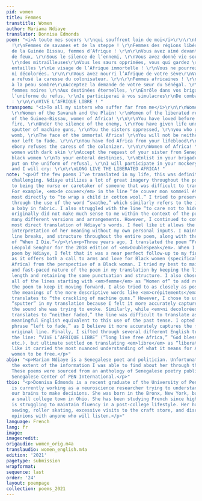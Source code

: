 ```yaml
---
pid: women
title: Femmes
transtitle: Women
author: Mariama Ndiaye
translator: Donnisa Edmonds
poem: "<i>A toute mes soeurs \r\nqui souffrent loin de moi</i>\r\n\r\nFemmes africaines
  !\r\nFemmes de savanes et de la steppe ! \r\nFemmes des régions libérées ! \r\nFemmes
  de la Guinée Bissau, femmes d’Afrique ! \r\n\r\nVous avez aimé devant la rougeur
  de feux, \r\nSous le silence de l’ennemi, \r\nVous avez donné vie sous les crépitements
  \r\ndes mitrailleuses\r\nVous les sœurs opprimées, vous qui gardez \r\ndans vos
  entailles \r\nLe visage de l’Afrique immortelle ! \r\nVous ne pourrez être oubliées,
  ni décolorées. \r\n\r\nVous avez nourri l’Afrique de votre sève\r\nVotre peau d’ébène
  a refusé la caresse du colonisateur. \r\n\r\nFemmes africaines ! \r\nBelles femmes
  à la peau sombre\r\nAcceptez la demande de votre sœur du Sénégal. \r\n\r\nBelles
  femmes noires \r\nAux destinées éternelles, \r\nEnrôle dans vos brigades\r\nJe mettrai
  l’uniforme du refus, \r\nJe participerai à vos simulacres\r\nDe combat, et je crierai
  : \r\n\r\nVIVE L’AFRIQUE LIBRE ! "
transpoem: "<i>To all my sisters who suffer far from me</i>\r\n\r\nWomen of Africa!
  \r\nWomen of the Savanah and the Plain! \r\nWomen of the liberated regions! \r\nWomen
  of the Guinea-Bissau, women of Africa! \r\n\r\nYou have loved before the blush of
  fire, \r\nUnder the silence of the enemy, \r\nYou have given life under \r\nthe
  sputter of machine guns, \r\nYou the sisters oppressed, \r\nyou who guard in your
  womb, \r\nThe face of the immortal Africa! \r\nYou will not be neither forgotten,
  nor left to fade. \r\n\r\nYou have fed Africa from your lifeblood\r\nYour skin of
  ebony refuses the caress of the colonizer. \r\n\r\nWomen of Africa! \r\nBeautiful
  women with dark skin \r\nAccept the request of your sister from Senegal. \r\n\r\nBeautiful
  black women \r\nTo your enteral destinies, \r\nEnlist in your brigades\r\nI will
  put on the uniform of refusal, \r\nI will participate in your mockery\r\nOf combat,
  and I will cry: \r\n\r\nLONG LIVE THE LIBERATED AFRICA! "
note: "<p>Of the few poems I’ve translated in my life, this was definitely the most
  challenging. Ndiaye utilizes a lot of great imagery throughout the poem related
  to being the nurse or caretaker of someone that was difficult to translate directly.
  For example, <em>de couver</em> in the line “de couver mon sommeil éternel” translates
  most directly to “to wrap a child in cotton wool.” I tried to preserve this notion
  through the use of the word “swathe,” which similarly refers to the idea of wrapping
  a baby in fabric. I also struggled with the line “to care not to hide.” This translation
  originally did not make much sense to me within the context of the poem, so I tried
  many different versions and arrangements. However, I continued to come back to this
  most direct translation of Ndiaye’s words. I feel like it allows the most room for
  interpretation of her meaning without my own personal inputs. I maintain her punctuation,
  line breaks, and structure throughout the entire poem, along with the repetition
  of “When I Die.”</p>\r\n<p>Three years ago, I translated the poem “Femme Noir” by
  Léopold Senghor for the 2018 edition of <em>DoubleSpeak</em>. When I found this
  poem by Ndiaye, I felt that it was a near perfect follow-up to my first translation,
  as it offers both a call to arms and love for Black women (specifically those from
  Africa) from the perspective of a Black woman. I tried my best to maintain the high-energy
  and fast-paced nature of the poem in my translation by keeping the lines to a similar
  length and retaining the same punctuation and structure. I also chose to translate
  all of the lines starting with <em>femme</em> as “Women of” to add repetition to
  the poem to keep it moving forward. I also tried to as closely as possible preserve
  the meanings of the more descriptive words like <em>crépitements</em>, which directly
  translates to “the crackling of machine guns.” However, I chose to use the word
  “sputter” in my translation because I felt it more accurately captured in English
  the sound she was trying to evoke. Similarly, while <em>ni decolorées</em> literally
  translates to “neither faded,” the line was difficult to translate as there is no
  meaningful English equivalent to this use of the past tense. I opted to use the
  phrase “left to fade,” as I believe it more accurately captures the feeling of the
  original line. Finally, I sifted through several different English translation of
  the line: “VIVE L’AFRIQUE LIBRE” (“long live free Africa,” “God bless free Africa,”
  etc.), but ultimate settled on translating <em>libre</em> as “liberated” as it felt
  like it carried the most nuanced understanding of what it means for Africa and Black
  women to be free.</p>"
abio: "<p>Mariam Ndiaye is a Senegalese poet and politician. Unfortunately, this was
  the extent of the information I was able to find about her through the Internet.
  These poems were sourced from an anthology of Senegalese poetry published by the
  Senegalese Center of PEN International.</p>"
tbio: "<p>Donnisa Edmonds is a recent graduate of the University of Pennsylvania who
  is currently working as a neuroscience researcher trying to understand how we use
  our brains to make decisions. She was born in the Bronx, New York, but grew up in
  a small college town in Ohio. She has been studying French since high school and
  is struggling to maintain fluency in a post-college lifestyle. Her hobbies include
  sewing, roller skating, excessive visits to the craft store, and discussing music
  opinions with anyone who will listen.</p>"
language: French
lang: fr
image:
imagecredit:
origaudio: women_orig.m4a
translaudio: women_english.m4a
edition: '2021'
pagetype: submission
wrapformat:
sequence: last
order: '24'
layout: poempage
collection: poems_2021
---
```

